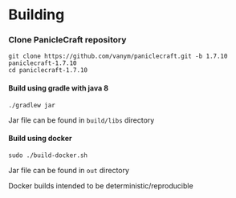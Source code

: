 # Building

### Clone PanicleCraft repository

```
git clone https://github.com/vanym/paniclecraft.git -b 1.7.10 paniclecraft-1.7.10
cd paniclecraft-1.7.10
```

#### Build using gradle with java 8
```
./gradlew jar
```

Jar file can be found in `build/libs` directory

#### Build using docker
```
sudo ./build-docker.sh
```

Jar file can be found in `out` directory

Docker builds intended to be deterministic/reproducible

